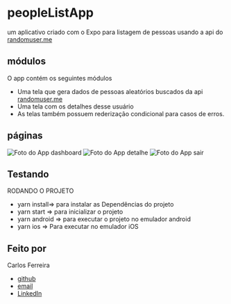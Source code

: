 # peopleListApp
um aplicativo criado com o Expo para listagem de pessoas usando a api do [randomuser.me](https://randomuser.me/)

## módulos

O app contém os seguintes módulos

* Uma tela que gera dados de pessoas aleatórios buscados da api [randomuser.me](https://randomuser.me/)
* Uma tela com os detalhes desse usuário
* As telas também possuem rederização condicional para casos de erros.

## páginas
![Foto do App dashboard](https://github.com/CarlosSTS/peopleListApp/blob/master/assets/dashboard.png)
![Foto do App detalhe](https://github.com/CarlosSTS/peopleListApp/blob/master/assets/detail.png)
![Foto do App sair](https://github.com/CarlosSTS/peopleListApp/blob/master/assets/logout.png)

## Testando
RODANDO O PROJETO
* yarn install=>  para instalar as  Dependências do projeto
* yarn start => para inicializar o projeto
* yarn android => para executar o projeto no emulador android
* yarn ios => Para executar no emulador iOS

## Feito por

Carlos Ferreira
* [github](https://www.github.com/CarlosSTS)
* [email](mailto://carlossts826@gmail.com)
* [LinkedIn](https://www.linkedin.com/in/carlos-ferreira-4b2ba219a/)
